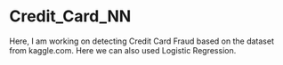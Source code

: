 # Credit_Card_NN
Here, I am working on detecting Credit Card Fraud based on the dataset from kaggle.com.
Here we can also used Logistic Regression.
